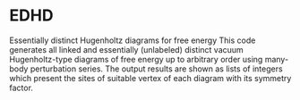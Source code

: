# EDHD
Essentially distinct Hugenholtz diagrams for free energy
This code generates all linked and essentially (unlabeled) distinct vacuum Hugenholtz-type diagrams of free energy up to arbitrary order using many-body perturbation series.
The output results are shown as lists of integers which present the sites of suitable vertex of each diagram with its symmetry factor.
